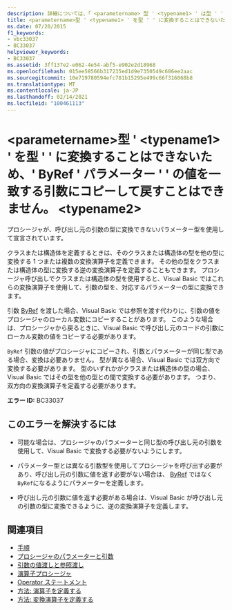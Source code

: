 ```yaml
---
description: 詳細については、「 <parametername> 型 ' <typename1> ' は型 ' ' に変換できないため、' ByRef ' パラメーター ' ' の値を一致する引数にコピーして戻すことはできません。 <typename2>
title: <parametername>型 ' <typename1> ' を型 ' ' に変換することはできないため、' ByRef ' パラメーター ' ' の値を一致する引数にコピーして戻すことはできません。 <typename2>
ms.date: 07/20/2015
f1_keywords:
- vbc33037
- BC33037
helpviewer_keywords:
- BC33037
ms.assetid: 3ff137e2-e062-4e54-abf5-e902e2d18968
ms.openlocfilehash: 015ee58566b317235ed1d9e7350549c606ee2aac
ms.sourcegitcommit: 10e719780594efc781b15295e499c66f316068b8
ms.translationtype: MT
ms.contentlocale: ja-JP
ms.lasthandoff: 02/14/2021
ms.locfileid: "100461113"
---
```

# <a name="cannot-copy-the-value-of-byref-parameter-parametername-back-to-the-matching-argument-because-type-typename1-cannot-be-converted-to-type-typename2"></a>\<parametername>型 ' \<typename1> ' を型 ' ' に変換することはできないため、' ByRef ' パラメーター ' ' の値を一致する引数にコピーして戻すことはできません。 \<typename2>

プロシージャが、呼び出し元の引数の型に変換できないパラメーター型を使用して宣言されています。  
  
 クラスまたは構造体を定義するときは、そのクラスまたは構造体の型を他の型に変換する 1 つまたは複数の変換演算子を定義できます。 その他の型をクラスまたは構造体の型に変換する逆の変換演算子を定義することもできます。 プロシージャ呼び出しでクラスまたは構造体の型を使用すると、Visual Basic ではこれらの変換演算子を使用して、引数の型を、対応するパラメーターの型に変換できます。  
  
 引数 [ByRef](../language-reference/modifiers/byref.md) を渡した場合、Visual Basic では参照を渡す代わりに、引数の値をプロシージャのローカル変数にコピーすることがあります。 このような場合は、プロシージャから戻るときに、Visual Basic で呼び出し元のコードの引数にローカル変数の値をコピーする必要があります。  
  
 `ByRef` 引数の値がプロシージャにコピーされ、引数とパラメーターが同じ型である場合、変換は必要ありません。 型が異なる場合、Visual Basic では双方向で変換する必要があります。 型のいずれかがクラスまたは構造体の型の場合、Visual Basic ではその型を他の型との間で変換する必要があります。 つまり、双方向の変換演算子を定義する必要があります。  
  
 **エラー ID:** BC33037  
  
## <a name="to-correct-this-error"></a>このエラーを解決するには  
  
- 可能な場合は、プロシージャのパラメーターと同じ型の呼び出し元の引数を使用して、Visual Basic で変換する必要がないようにします。  
  
- パラメーター型とは異なる引数型を使用してプロシージャを呼び出す必要があり、呼び出し元の引数に値を返す必要がない場合は、 [ByRef](../language-reference/modifiers/byval.md) ではなく `ByRef`になるようにパラメーターを定義します。  
  
- 呼び出し元の引数に値を返す必要がある場合は、Visual Basic が呼び出し元の引数の型に変換できるように、逆の変換演算子を定義します。  
  
## <a name="see-also"></a>関連項目

- [手順](../programming-guide/language-features/procedures/index.md)
- [プロシージャのパラメーターと引数](../programming-guide/language-features/procedures/procedure-parameters-and-arguments.md)
- [引数の値渡しと参照渡し](../programming-guide/language-features/procedures/passing-arguments-by-value-and-by-reference.md)
- [演算子プロシージャ](../programming-guide/language-features/procedures/operator-procedures.md)
- [Operator ステートメント](../language-reference/statements/operator-statement.md)
- [方法: 演算子を定義する](../programming-guide/language-features/procedures/how-to-define-an-operator.md)
- [方法: 変換演算子を定義する](../programming-guide/language-features/procedures/how-to-define-a-conversion-operator.md)
